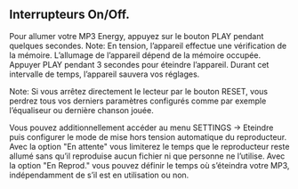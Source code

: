 ## Interrupteurs On/Off.

Pour allumer votre MP3 Energy, appuyez sur le bouton PLAY pendant quelques secondes.
Note: En tension, l’appareil effectue une vérification de la mémoire. L’allumage de l’appareil dépend de la mémoire occupée.
Appuyer PLAY pendant 3 secondes pour éteindre l’appareil. Durant cet intervalle de temps, l’appareil sauvera vos réglages.

Note: Si vous arrêtez directement le lecteur par le bouton RESET, vous perdrez tous vos derniers paramètres configurés comme par
exemple l’équaliseur ou dernière chanson jouée.

Vous pouvez additionnellement accéder au menu SETTINGS -> Eteindre puis configurer le mode de mise hors tension automatique du reproducteur. Avec la option "En attente" vous limiterez le temps que le reproducteur reste allumé sans qu’il reproduise aucun fichier ni que personne ne l’utilise. Avec la option "En Reprod." vous pouvez définir le temps où s’éteindra votre MP3, indépendamment de s’il est en utilisation ou non.


